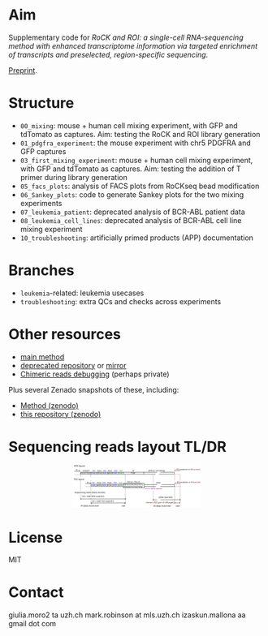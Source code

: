 # Aim

Supplementary code for _RoCK and ROI: a single-cell RNA-sequencing method with enhanced transcriptome information via targeted enrichment of transcripts and preselected, region-specific sequencing_.

[Preprint](https://www.biorxiv.org/content/10.1101/2024.05.18.594120).

# Structure

- `00_mixing`: mouse + human cell mixing experiment, with GFP and tdTomato as captures. Aim: testing the RoCK and ROI library generation
- `01_pdgfra_experiment`: the mouse experiment with chr5 PDGFRA and GFP captures
- `03_first_mixing_experiment`: mouse + human cell mixing experiment, with GFP and tdTomato as captures. Aim: testing the addition of T primer during library generation
- `05_facs_plots`: analysis of FACS plots from RoCKseq bead modification
- `06_Sankey_plots`: code to generate Sankey plots for the two mixing experiments
- `07_leukemia_patient`: deprecated analysis of BCR-ABL patient data 
- `08_leukemia_cell_lines`: deprecated analysis of BCR-ABL cell line mixing experiment
- `10_troubleshooting`: artificially primed products (APP) documentation

# Branches

- `leukemia`-related: leukemia usecases
- `troubleshooting`: extra QCs and checks across experiments

# Other resources

- [main method](https://github.com/imallona/rock_roi_method)
- [deprecated repository](https://gitlab.uzh.ch/izaskun.mallona/ebrunner_spectral) or [mirror](https://github.com/imallona/ebrunner_spectral)
- [Chimeric reads debugging](https://github.com/imallona/rock_roi_debug) (perhaps private)

Plus several Zenado snapshots of these, including:

- [Method (zenodo)](https://zenodo.org/records/11070201)
- [this repository (zenodo)](https://zenodo.org/records/14881175)

# Sequencing reads layout TL/DR

<p align="center">
  <img src="docs/reads_layout.png" alt="layout" style="width:50%;">
</p>

# License

MIT

# Contact

giulia.moro2 ta uzh.ch
mark.robinson at mls.uzh.ch
izaskun.mallona aa gmail dot com
